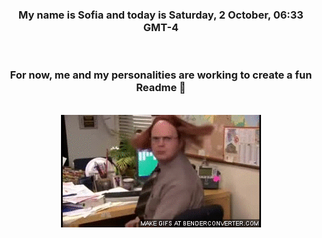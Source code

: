


<div align="center">
<h3 >My name is Sofia and today is Saturday, 2 October, 06:33 GMT-4</h3><br>
<h3 >For now, me and my personalities are working to create a fun Readme 👋
</h3><br>
<img src='img/dwight.gif' alt='working...'/>
</div>
